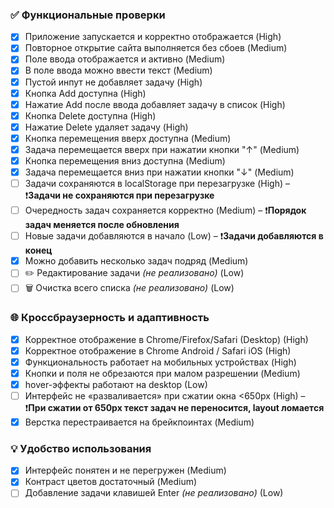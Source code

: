 ### ✅ Функциональные проверки

- [x] Приложение запускается и корректно отображается (High)
- [x] Повторное открытие сайта выполняется без сбоев (Medium)
- [x] Поле ввода отображается и активно (Medium)
- [x] В поле ввода можно ввести текст (Medium)
- [x] Пустой инпут не добавляет задачу (High)
- [x] Кнопка Add доступна (High)
- [x] Нажатие Add после ввода добавляет задачу в список (High)
- [x] Кнопка Delete доступна (High)
- [x] Нажатие Delete удаляет задачу (High)
- [x] Кнопка перемещения вверх доступна (Medium)
- [x] Задача перемещается вверх при нажатии кнопки "↑" (Medium)
- [x] Кнопка перемещения вниз доступна (Medium)
- [x] Задача перемещается вниз при нажатии кнопки "↓" (Medium)
- [ ] Задачи сохраняются в localStorage при перезагрузке (High) – ❗**Задачи не сохраняются 
при перезагрузке**
- [ ] Очередность задач сохраняется корректно (Medium) – ❗**Порядок задач меняется
после обновления**
- [ ] Новые задачи добавляются в начало (Low) – ❗**Задачи добавляются в конец**
- [x] Можно добавить несколько задач подряд (Medium)
- [ ] ✏️ Редактирование задачи *(не реализовано)* (Low)
- [ ] 🗑 Очистка всего списка *(не реализовано)* (Low)

### 🌐 Кроссбраузерность и адаптивность

- [x] Корректное отображение в Chrome/Firefox/Safari (Desktop) (High)
- [x] Корректное отображение в Chrome Android / Safari iOS (High)
- [x] Функциональность работает на мобильных устройствах (High)
- [x] Кнопки и поля не обрезаются при малом разрешении (Medium)
- [x] hover-эффекты работают на desktop (Low)
- [ ] Интерфейс не «разваливается» при сжатии окна <650px (High) – ❗**При сжатии от 650px текст 
задач не переносится, 
layout ломается**
- [x] Верстка перестраивается на брейкпоинтах (Medium)

### 💡 Удобство использования

- [x] Интерфейс понятен и не перегружен (Medium)
- [x] Контраст цветов достаточный (Medium)
- [ ] Добавление задачи клавишей Enter *(не реализовано)* (Low)
